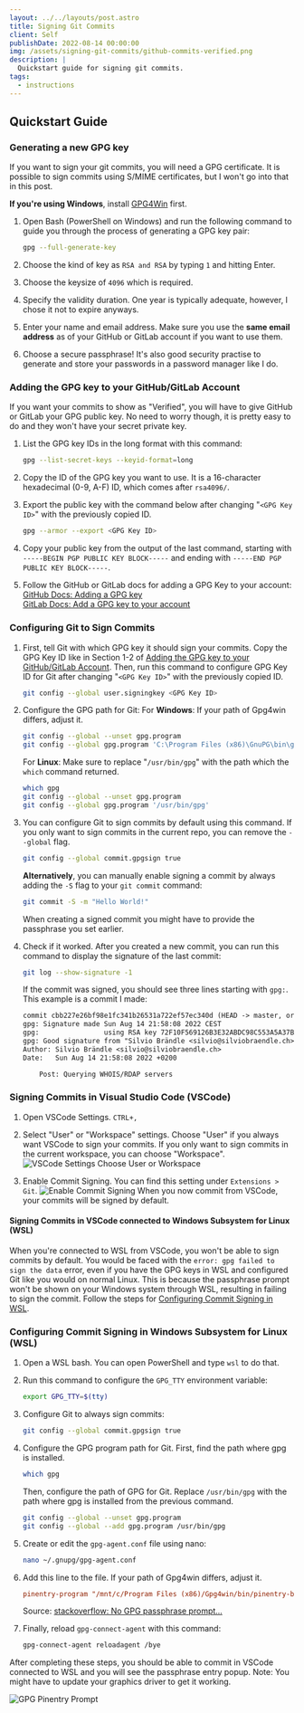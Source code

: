 ```yaml
---
layout: ../../layouts/post.astro
title: Signing Git Commits
client: Self
publishDate: 2022-08-14 00:00:00
img: /assets/signing-git-commits/github-commits-verified.png
description: |
  Quickstart guide for signing git commits.
tags:
  - instructions
---
```


## Quickstart Guide

### Generating a new GPG key

If you want to sign your git commits, you will need a GPG certificate. It is possible to sign commits using S/MIME certificates, but I won't go into that in this post.

**If you're using Windows**, install [GPG4Win](https://www.gpg4win.org/) first.

1. Open Bash (PowerShell on Windows) and run the following command to guide you through the process of generating a GPG key pair:

   ```bash
   gpg --full-generate-key
   ```

2. Choose the kind of key as `RSA and RSA` by typing `1` and hitting Enter.

3. Choose the keysize of `4096` which is required.

4. Specify the validity duration. One year is typically adequate, however, I chose it not to expire anyways.

5. Enter your name and email address. Make sure you use the **same email address** as of your GitHub or GitLab account if you want to use them.

6. Choose a secure passphrase! It's also good security practise to generate and store your passwords in a password manager like I do.

### Adding the GPG key to your GitHub/GitLab Account

If you want your commits to show as "Verified", you will have to give GitHub or GitLab your GPG public key. No need to worry though, it is pretty easy to do and they won't have your secret private key.

1. List the GPG key IDs in the long format with this command:

   ```bash
   gpg --list-secret-keys --keyid-format=long
   ```

2. Copy the ID of the GPG key you want to use. It is a 16-character hexadecimal (0-9, A-F) ID, which comes after `rsa4096/`.

3. Export the public key with the command below after changing "`<GPG Key ID>`" with the previously copied ID.

   ```bash
   gpg --armor --export <GPG Key ID>
   ```

4. Copy your public key from the output of the last command, starting with `-----BEGIN PGP PUBLIC KEY BLOCK-----` and ending with `-----END PGP PUBLIC KEY BLOCK-----`.

5. Follow the GitHub or GitLab docs for adding a GPG Key to your account:<br>
   [GitHub Docs: Adding a GPG key](https://docs.github.com/en/authentication/managing-commit-signature-verification/adding-a-gpg-key-to-your-github-account#adding-a-gpg-key)<br>
   [GitLab Docs: Add a GPG key to your account](https://docs.gitlab.com/ee/user/project/repository/gpg_signed_commits/#add-a-gpg-key-to-your-account)

### Configuring Git to Sign Commits

1. First, tell Git with which GPG key it should sign your commits. Copy the GPG Key ID like in Section 1-2 of [Adding the GPG key to your GitHub/GitLab Account](#adding-the-gpg-key-to-your-githubgitlab-account). Then, run this command to configure GPG Key ID for Git after changing "`<GPG Key ID>`" with the previously copied ID.

   ```bash
   git config --global user.signingkey <GPG Key ID>
   ```

2. Configure the GPG path for Git:
   For **Windows**:
   If your path of Gpg4win differs, adjust it.

   ```bash
   git config --global --unset gpg.program
   git config --global gpg.program 'C:\Program Files (x86)\GnuPG\bin\gpg.exe'
   ```

   For **Linux**:
   Make sure to replace "`/usr/bin/gpg`" with the path which the `which` command returned.

   ```bash
   which gpg
   git config --global --unset gpg.program
   git config --global gpg.program '/usr/bin/gpg'
   ```

3. You can configure Git to sign commits by default using this command. If you only want to sign commits in the current repo, you can remove the `--global` flag.

   ```bash
   git config --global commit.gpgsign true
   ```

   **Alternatively**, you can manually enable signing a commit by always adding the `-S` flag to your `git commit` command:

   ```bash
   git commit -S -m "Hello World!"
   ```

   When creating a signed commit you might have to provide the passphrase you set earlier.

4. Check if it worked. After you created a new commit, you can run this command to display the signature of the last commit:

   ```bash
   git log --show-signature -1
   ```

   If the commit was signed, you should see three lines starting with `gpg:`. This example is a commit I made:

   ```txt
   commit cbb227e26bf98e1fc341b26531a722ef57ec340d (HEAD -> master, origin/master, origin/HEAD)
   gpg: Signature made Sun Aug 14 21:58:08 2022 CEST
   gpg:                using RSA key 72F10F569126B3E32ABDC98C553A5A37BA69D8AE
   gpg: Good signature from "Silvio Brändle <silvio@silviobraendle.ch>" [ultimate]
   Author: Silvio Brändle <silvio@silviobraendle.ch>
   Date:   Sun Aug 14 21:58:08 2022 +0200

       Post: Querying WHOIS/RDAP servers
   ```

### Signing Commits in Visual Studio Code (VSCode)

1. Open VSCode Settings. `CTRL+,`

2. Select "User" or "Workspace" settings. Choose "User" if you always want VSCode to sign your commits. If you only want to sign commits in the current workspace, you can choose "Workspace".
   <img alt="VSCode Settings Choose User or Workspace" src="/assets/signing-git-commits/vs-code-settings-user-workspace.png">

3. Enable Commit Signing. You can find this setting under `Extensions > Git`.
   <img alt="Enable Commit Signing" src="/assets/signing-git-commits/vs-code-settings-enable-commit-signing.png">
   When you now commit from VSCode, your commits will be signed by default.

#### Signing Commits in VSCode connected to Windows Subsystem for Linux (WSL)

When you're connected to WSL from VSCode, you won't be able to sign commits by default. You would be faced with the `error: gpg failed to sign the data` error, even if you have the GPG keys in WSL and configured Git like you would on normal Linux.
This is because the passphrase prompt won't be shown on your Windows system through WSL, resulting in failing to sign the commit. Follow the steps for [Configuring Commit Signing in WSL](#configuring-commit-signing-in-windows-subsystem-for-linux-wsl).

### Configuring Commit Signing in Windows Subsystem for Linux (WSL)

1. Open a WSL bash. You can open PowerShell and type `wsl` to do that.

2. Run this command to configure the `GPG_TTY` environment variable:

   ```bash
   export GPG_TTY=$(tty)
   ```

3. Configure Git to always sign commits:

   ```bash
   git config --global commit.gpgsign true
   ```

4. Configure the GPG program path for Git. First, find the path where gpg is installed.

   ```bash
   which gpg
   ```

   Then, configure the path of GPG for Git. Replace `/usr/bin/gpg` with the path where gpg is installed from the previous command.

   ```bash
   git config --global --unset gpg.program
   git config --global --add gpg.program /usr/bin/gpg
   ```

5. Create or edit the `gpg-agent.conf` file using nano:

   ```bash
   nano ~/.gnupg/gpg-agent.conf
   ```

6. Add this line to the file. If your path of Gpg4win differs, adjust it.

   ```conf
   pinentry-program "/mnt/c/Program Files (x86)/Gpg4win/bin/pinentry-basic.exe"
   ```

   Source: [stackoverflow: No GPG passphrase prompt...](https://stackoverflow.com/a/68689405/9914232)

7. Finally, reload `gpg-connect-agent` with this command:
   ```bash
   gpg-connect-agent reloadagent /bye
   ```

After completing these steps, you should be able to commit in VSCode connected to WSL and you will see the passphrase entry popup. Note: You might have to update your graphics driver to get it working.

<img alt="GPG Pinentry Prompt" src="/assets/signing-git-commits/gpg-pinentry-prompt.png">
